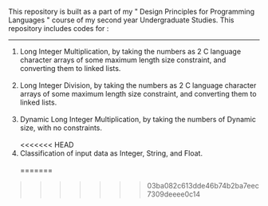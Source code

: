 This repository is built as a part of my " Design Principles for Programming Languages " course of my second year Undergraduate Studies. This repository includes codes for :<hr>
1. Long Integer Multiplication, by taking the numbers as 2 C language character arrays of some maximum length size constraint, and converting them to linked lists.<br><br>
2. Long Integer Division, by taking the numbers as 2 C language character arrays of some maximum length size constraint, and converting them to linked lists.<br><br>
3. Dynamic Long Integer Multiplication, by taking the numbers of Dynamic size, with no constraints.<br><br>
<<<<<<< HEAD
4. Classification of input data as Integer, String, and Float.<br><br>
=======
>>>>>>> 03ba082c613dde46b74b2ba7eec7309deeee0c14
